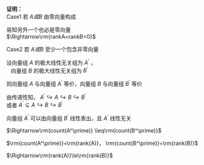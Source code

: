 **证明：**  
Case1 若 $A或B$ 由零向量构成  
  
易知另外一个也必是零向量  
 $\Rightarrow\rm{rankA=rankB=0}$   
  
Case2 若 $A或B$ 至少一个包含非零向量  
  
设向量组 $A$ 的极大线性无关组为 $A^\prime$ ，  
 $\enspace$ 向量组 $B$ 的极大线性无关组为 $B^\prime$   
  
则向量组 $A$ 与向量组 $A^\prime$ 等价，向量组 $B$ 与向量组 $B^\prime$ 等价  
  
由传递性知， $A^\prime\hookrightarrow A\hookrightarrow B\hookrightarrow B^\prime$   
或者 $A^\prime\subseteq A\hookrightarrow B\hookrightarrow B^\prime$   
  
向量组 $A^\prime$ 可以由向量组 $B^\prime$ 线性表出，且 $A^\prime$ 线性无关  
  
 $\Rightarrow\rm{count(A^\prime)}  
\leq\rm{count(B^\prime)}$   
  
 $\rm{count(A^\prime)}=\rm{rank(A)}，  
\rm{count(B^\prime)}=\rm{rank(B)}$   
  
 $\Rightarrow\rm{rank(A)}\le\rm{rank(B)}$   
